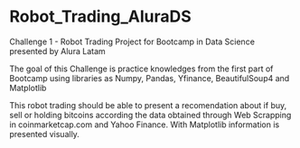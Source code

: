 # Robot_Trading_AluraDS

Challenge 1 - Robot Trading
Project for Bootcamp in Data Science presented by Alura Latam

The goal of this Challenge is practice knowledges from the first part of Bootcamp using libraries as Numpy, Pandas, Yfinance, BeautifulSoup4 and Matplotlib

This robot trading should be able to present a recomendation about if buy, sell or holding bitcoins according the data obtained through Web Scrapping in coinmarketcap.com and Yahoo Finance. With Matplotlib information is presented visually.

